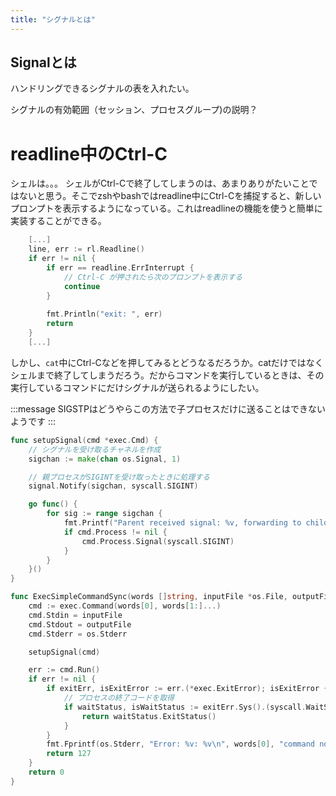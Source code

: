 ```yaml
---
title: "シグナルとは"
---
```

## Signalとは


ハンドリングできるシグナルの表を入れたい。

シグナルの有効範囲（セッション、プロセスグループ)の説明？


# readline中のCtrl-C
シェルは。。。
シェルがCtrl-Cで終了してしまうのは、あまりありがたいことではないと思う。そこでzshやbashではreadline中にCtrl-Cを捕捉すると、新しいプロンプトを表示するようになっている。これはreadlineの機能を使うと簡単に実装することができる。
```go :repl/repl.go
    [...]
    line, err := rl.Readline()
    if err != nil {
        if err == readline.ErrInterrupt {
            // Ctrl-C が押されたら次のプロンプトを表示する
            continue
        }
    
        fmt.Println("exit: ", err)
        return
    }
    [...]
```

しかし、```cat```中にCtrl-Cなどを押してみるとどうなるだろうか。catだけではなくシェルまで終了してしまうだろう。だからコマンドを実行しているときは、その実行しているコマンドにだけシグナルが送られるようにしたい。

:::message
SIGSTPはどうやらこの方法で子プロセスだけに送ることはできないようです
:::
```go :simple_command.go
func setupSignal(cmd *exec.Cmd) {
	// シグナルを受け取るチャネルを作成
	sigchan := make(chan os.Signal, 1)

	// 親プロセスがSIGINTを受け取ったときに処理する
	signal.Notify(sigchan, syscall.SIGINT)

	go func() {
		for sig := range sigchan {
			fmt.Printf("Parent received signal: %v, forwarding to child...\n", sig)
			if cmd.Process != nil {
				cmd.Process.Signal(syscall.SIGINT)
			}
		}
	}()
}

func ExecSimpleCommandSync(words []string, inputFile *os.File, outputFile *os.File) int {
	cmd := exec.Command(words[0], words[1:]...)
	cmd.Stdin = inputFile
	cmd.Stdout = outputFile
	cmd.Stderr = os.Stderr

	setupSignal(cmd)

	err := cmd.Run()
	if err != nil {
		if exitErr, isExitError := err.(*exec.ExitError); isExitError {
			// プロセスの終了コードを取得
			if waitStatus, isWaitStatus := exitErr.Sys().(syscall.WaitStatus); isWaitStatus {
				return waitStatus.ExitStatus()
			}
		}
		fmt.Fprintf(os.Stderr, "Error: %v: %v\n", words[0], "command not found")
		return 127
	}
	return 0
}
```
